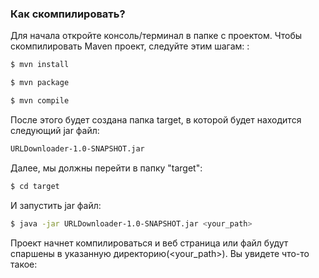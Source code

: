 
### Как скомпилировать?
Для начала откройте консоль/терминал в папке с проектом. Чтобы скомпилировать Maven проект, следуйте этим шагам:
:
```sh
$ mvn install
```
```sh
$ mvn package
```
```sh
$ mvn compile
```

После этого будет создана папка target, в которой будет находится следующий jar файл:
```sh
URLDownloader-1.0-SNAPSHOT.jar 
```
Далее, мы должны перейти в папку "target":
```sh
$ cd target
```
И запустить jar файл:
```sh
$ java -jar URLDownloader-1.0-SNAPSHOT.jar <your_path>
```
Проект начнет компилироваться и веб страница или файл будут спаршены в указанную директорию(<your_path>).
Вы увидете что-то такое: